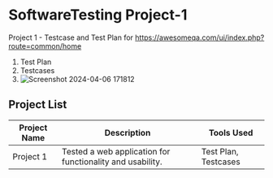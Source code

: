 # SoftwareTesting Project-1
Project 1 - Testcase and Test Plan for https://awesomeqa.com/ui/index.php?route=common/home

1. Test Plan
2. Testcases
3. ![Screenshot 2024-04-06 171812](https://github.com/ShraddhaPatel888/Software-Testing-Project-1/assets/162610516/b37fedf4-d20d-4b72-9f80-735cabde385c)

## Project List
|Project Name |	Description |	Tools Used |
|-------------|-------------|------------|
|Project 1 |Tested a web application for functionality and usability.|Test Plan, Testcases|

